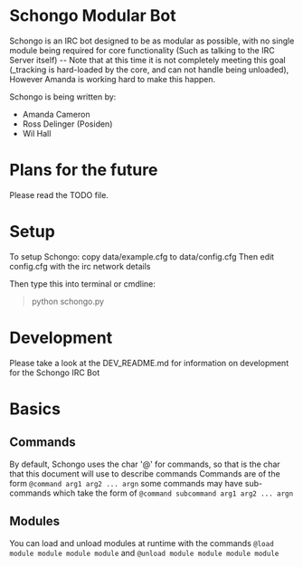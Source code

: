 # Schongo Modular Bot #
Schongo is an IRC bot designed to be as modular as possible, with no single module being required for core functionality (Such as talking to the IRC Server itself) -- Note that at this time it is not completely meeting this goal (_tracking is hard-loaded by the core, and can not handle being unloaded), However Amanda is working hard to make this happen.

Schongo is being written by:

- Amanda Cameron
- Ross Delinger (Posiden)
- Wil Hall

# Plans for the future #
Please read the TODO file.

# Setup #
To setup Schongo: copy data/example.cfg to data/config.cfg
Then edit config.cfg with the irc network details

Then type this into terminal or cmdline:  
> python schongo.py

# Development #
Please take a look at the DEV\_README.md for information on development for the Schongo IRC Bot

# Basics #

## Commands ##
By default, Schongo uses the char '@' for commands, so that is the char that this document will use to describe commands
Commands are of the form
`@command arg1 arg2 ... argn` 
some commands may have sub-commands which take the form of 
`@command subcommand arg1 arg2 ... argn`

## Modules ##
You can load and unload modules at runtime with the commands
`@load module module module module` and `@unload module module module module`
